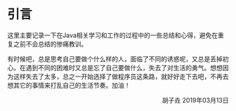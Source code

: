# 引言
  这里主要记录一下在Java相关学习和工作的过程中的一些总结和心得，避免在重复之前不会总结的惨痛教训。

  有时候吧，总是思考自己要做个什么样的人，面临了不同的诱惑呢，又总是丢掉初心。在遇到不同的困难时又总是忘了自己要做什么，失去了对生活的勇气。想想因为这样失去了太多，总之一开始选择了做程序员这条路，就好好走下去吧，不再去想其它的事情来打乱自己的生活节奏。加油！
  <p align="right">胡子垚 2019年03月13日</p>





